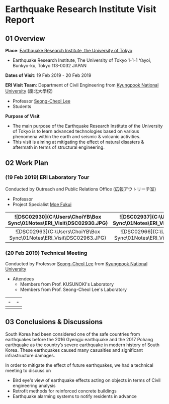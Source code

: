 # Earthquake Research Institute Visit Report



## 01 Overview

**Place**: [Earthquake Research Institute, the University of Tokyo](http://www.eri.u-tokyo.ac.jp/en/)

- Earthquake Research Institute, The University of Tokyo 1-1-1 Yayoi, Bunkyo-ku, Tokyo 113-0032 JAPAN

**Dates of Visit**: 19 Feb 2019 - 20 Feb 2019

**ERI Visit Team**: Department of Civil Engineering from [Kyungpook National University](http://en.knu.ac.kr/main/main.htm) (慶北大學校)

- Professor [Seong-Cheol Lee](mailto:seonglee@knu.ac.kr)
- Students 

**Purpose of Visit**

- The main purpose of the Earthquake Research Institute of the University of Tokyo is to learn advanced technologies based on various phenomena within the earth and seismic & volcanic activities.
- This visit is aiming at mitigating the effect of natural disasters & aftermath in terms of structural engineering.



## 02 Work Plan

### (19 Feb 2019) ERI Laboratory Tour

Conducted by Outreach and Public Relations Office (広報アウトリーチ室)

- Professor 
- Project Specialist [Moe Fukui](mailto:moe@eri.u-tokyo.ac.jp)

| ![DSC02930](C:\Users\ChoiYB\Box Sync\01Notes\ERI_Visit\DSC02930.JPG) | ![DSC02937](C:\Users\ChoiYB\Box Sync\01Notes\ERI_Visit\DSC02937.JPG) | ![DSC02952](C:\Users\ChoiYB\Box Sync\01Notes\ERI_Visit\DSC02952.JPG) |
| :----------------------------------------------------------: | :----------------------------------------------------------: | :----------------------------------------------------------: |
| ![DSC02963](C:\Users\ChoiYB\Box Sync\01Notes\ERI_Visit\DSC02963.JPG) | ![DSC02966](C:\Users\ChoiYB\Box Sync\01Notes\ERI_Visit\DSC02966.JPG) | ![DSC02979](C:\Users\ChoiYB\Box Sync\01Notes\ERI_Visit\DSC02979.JPG) |

### (20 Feb 2019) Technical Meeting

Conducted by Professor [Seong-Cheol Lee](mailto:seonglee@knu.ac.kr) from [Kyungpook National University](http://en.knu.ac.kr/main/main.htm)

- Attendees
  - Members from Prof. KUSUNOKI's Laboratory
  - Members from Prof. Seong-Cheol Lee's Laboratory

| -    | -    |
| ---- | ---- |
|      |      |



## 03 Conclusions & Discussions

South Korea had been considered one of the safe countries from earthquakes before the 2016 Gyengju earthquake and the 2017 Pohang earthquake as the country’s severe earthquake in modern history of South Korea. These earthquakes caused many casualties and significant infrastructure damages.

In order to mitigate the effect of future earthquakes, we had a technical meeting to discuss on

- Bird eye's view of earthquake effects acting on objects in terms of Civil engineering analysis
- Retrofit methods for reinforced concrete buildings
- Earthquake alarming systems to notify residents in advance